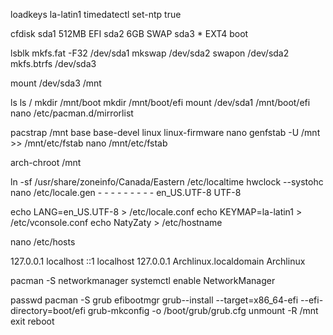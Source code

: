
loadkeys la-latin1
timedatectl set-ntp true

cfdisk
sda1 512MB EFI
sda2 6GB   SWAP
sda3 *     EXT4 boot

lsblk
mkfs.fat -F32 /dev/sda1
mkswap /dev/sda2
swapon /dev/sda2
mkfs.btrfs /dev/sda3

mount /dev/sda3 /mnt

ls 
ls /
mkdir /mnt/boot
mkdir /mnt/boot/efi
mount /dev/sda1 /mnt/boot/efi
nano /etc/pacman.d/mirrorlist

pacstrap /mnt base base-devel linux linux-firmware nano
genfstab -U  /mnt >> /mnt/etc/fstab
nano /mnt/etc/fstab

arch-chroot /mnt

ln -sf /usr/share/zoneinfo/Canada/Eastern /etc/localtime
hwclock --systohc
nano /etc/locale.gen          - - - - - - - - - en_US.UTF-8 UTF-8
                                       
echo LANG=en_US.UTF-8 > /etc/locale.conf
echo KEYMAP=la-latin1 > /etc/vconsole.conf
echo NatyZaty > /etc/hostname


nano /etc/hosts

127.0.0.1            localhost
::1                  localhost
127.0.0.1            Archlinux.localdomain    Archlinux



pacman -S networkmanager
systemctl enable NetworkManager

passwd 
pacman -S grub efibootmgr
grub--install --target=x86_64-efi --efi-directory=boot/efi
grub-mkconfig -o /boot/grub/grub.cfg
unmount -R /mnt                                        
exit
reboot
